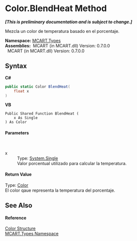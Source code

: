 # Color.BlendHeat Method 
 _**\[This is preliminary documentation and is subject to change.\]**_

Mezcla un color de temperatura basado en el porcentaje.

**Namespace:**&nbsp;<a href="c5168ca1-3831-8d0b-91b8-6ec8e54f9c51">MCART.Types</a><br />**Assemblies:**&nbsp;&nbsp;MCART (in MCART.dll) Version: 0.7.0.0<br />&nbsp;&nbsp;MCART (in MCART.dll) Version: 0.7.0.0<br />

## Syntax

**C#**<br />
``` C#
public static Color BlendHeat(
	float x
)
```

**VB**<br />
``` VB
Public Shared Function BlendHeat ( 
	x As Single
) As Color
```


#### Parameters
&nbsp;<dl><dt>x</dt><dd>Type: <a href="http://msdn2.microsoft.com/es-es/library/3www918f" target="_blank">System.Single</a><br />Valor porcentual utilizado para calcular la temperatura.</dd></dl>

#### Return Value
Type: <a href="b2f59482-b5b7-a7aa-b3e0-1a7c0ef43382">Color</a><br />El color qaue representa la temperatura del porcentaje.

## See Also


#### Reference
<a href="b2f59482-b5b7-a7aa-b3e0-1a7c0ef43382">Color Structure</a><br /><a href="c5168ca1-3831-8d0b-91b8-6ec8e54f9c51">MCART.Types Namespace</a><br />